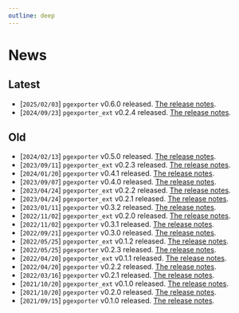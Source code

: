 ```yaml
---
outline: deep
---
```


# News

## Latest

- [`2025/02/03`] `pgexporter` v0.6.0 released. [The release notes](./releases/pgexporter_0_6_0.md).
- [`2024/09/23`] `pgexporter_ext` v0.2.4 released. [The release notes](./releases/pgexporter_ext_0_2_4.md).

## Old

- [`2024/02/13`] `pgexporter` v0.5.0 released. [The release notes](./releases/pgexporter_0_5_0.md).
- [`2023/09/11`] `pgexporter_ext` v0.2.3 released. [The release notes](./releases/pgexporter_ext_0_2_3.md).
- [`2024/01/20`] `pgexporter` v0.4.1 released. [The release notes](./releases/pgexporter_0_4_1.md).
- [`2023/09/07`] `pgexporter` v0.4.0 released. [The release notes](./releases/pgexporter_0_4_0.md).
- [`2023/04/24`] `pgexporter_ext` v0.2.2 released. [The release notes](./releases/pgexporter_ext_0_2_2.md).
- [`2023/04/24`] `pgexporter_ext` v0.2.1 released. [The release notes](./releases/pgexporter_ext_0_2_1.md).
- [`2023/01/11`] `pgexporter` v0.3.2 released. [The release notes](./releases/pgexporter_0_3_2.md).
- [`2022/11/02`] `pgexporter_ext` v0.2.0 released. [The release notes](./releases/pgexporter_ext_0_2_0.md).
- [`2022/11/02`] `pgexporter` v0.3.1 released. [The release notes](./releases/pgexporter_0_3_1.md).
- [`2022/09/21`] `pgexporter` v0.3.0 released. [The release notes](./releases/pgexporter_0_3_0.md).
- [`2022/05/25`] `pgexporter_ext` v0.1.2 released. [The release notes](./releases/pgexporter_ext_0_1_2.md).
- [`2022/05/25`] `pgexporter` v0.2.3 released. [The release notes](./releases/pgexporter_0_2_3.md).
- [`2022/04/20`] `pgexporter_ext` v0.1.1 released. [The release notes](./releases/pgexporter_ext_0_1_1.md).
- [`2022/04/20`] `pgexporter` v0.2.2 released. [The release notes](./releases/pgexporter_0_2_2.md).
- [`2022/03/16`] `pgexporter` v0.2.1 released. [The release notes](./releases/pgexporter_0_2_1.md).
- [`2021/10/20`] `pgexporter_ext` v0.1.0 released. [The release notes](./releases/pgexporter_ext_0_1_0.md).
- [`2021/10/20`] `pgexporter` v0.2.0 released. [The release notes](./releases/pgexporter_0_2_0.md).
- [`2021/09/15`] `pgexporter` v0.1.0 released. [The release notes](./releases/pgexporter_0_1_0.md).
